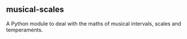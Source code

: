 ## musical-scales

A Python module to deal with the maths of musical intervals, scales and temperaments.
